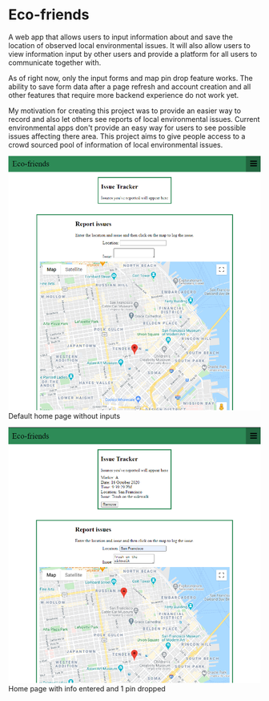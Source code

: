 # Eco-friends
A web app that allows users to input information about and save the location of observed local environmental issues. It will also allow users to view information input by other users and provide a platform for all users to communicate together with.

As of right now, only the input forms and map pin drop feature works. The ability to save form data after a page refresh and account creation and all other features that require more backend experience do not work yet.

My motivation for creating this project was to provide an easier way to record and also let others see reports of local environmental issues. Current environmental apps don't provide an easy way for users to see possible issues affecting there area. This project aims to give people access to a crowd sourced pool of information of local environmental issues.

![Screenshot 1](/resources/images/site-screenshot-1.png "Default home page without inputs")
Default home page without inputs

![Screenshot 2](/resources/images/site-screenshot-2.png "Home page with info entered and 1 pin dropped")
Home page with info entered and 1 pin dropped